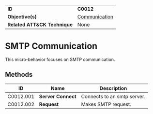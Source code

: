 |||
|---|---|
|**ID**|**C0012**|
|**Objective(s)**|[Communication](https://github.com/MBCProject/mbc-markdown/tree/master/micro-behaviors/communication)|
|**Related ATT&CK Technique**|None|


SMTP Communication
==================
This micro-behavior focuses on SMTP communication. 

Methods
-------
|ID|Name|Description|
|---|---|---|
|C0012.001|**Server Connect**|Connects to an smtp server.|
|C0012.002|**Request**|Makes SMTP request.|
